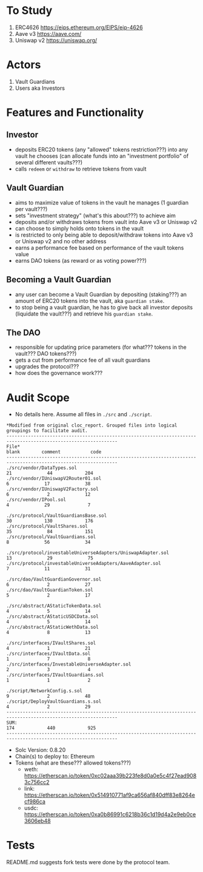 # To Study

1. ERC4626 https://eips.ethereum.org/EIPS/eip-4626
2. Aave v3 https://aave.com/
3. Uniswap v2 https://uniswap.org/

# Actors

1. Vault Guardians
2. Users aka Investors

# Features and Functionality

## Investor
- deposits ERC20 tokens (any "allowed" tokens restriction???) into any vault he chooses (can allocate funds into an "investment portfolio" of several different vaults???)
- calls `redeem` or `withdraw` to retrieve tokens from vault

## Vault Guardian
- aims to maximize value of tokens in the vault he manages (1 guardian per vault???)
- sets "investment strategy" (what's this about???) to achieve aim
- deposits and/or withdraws tokens from vault into Aave v3 or Uniswap v2
- can choose to simply holds onto tokens in the vault
- is restricted to only being able to deposit/withdraw tokens into Aave v3 or Uniswap v2 and no other address
- earns a performance fee based on performance of the vault tokens value
- earns DAO tokens (as reward or as voting power???)

## Becoming a Vault Guardian
- any user can become a Vault Guardian by depositing (staking???) an amount of ERC20 tokens into the vault, aka `guardian stake`.
- to stop being a vault guardian, he has to give back all investor deposits (liquidate the vault???) and retrieve his `guardian stake`.

## The DAO
- responsible for updating price parameters (for what??? tokens in the vault??? DAO tokens???)
- gets a cut from performance fee of all vault guardians
- upgrades the protocol???
- how does the governance work???

# Audit Scope
- No details here. Assume all files in `./src` and `./script`.
```
*Modified from original cloc_report. Grouped files into logical groupings to facilitate audit.
---------------------------------------------------------------------------------------------------------------
File*                                                                       blank        comment           code
---------------------------------------------------------------------------------------------------------------
./src/vendor/DataTypes.sol                                                     21             44            204
./src/vendor/IUniswapV2Router01.sol                                             6             17             38
./src/vendor/IUniswapV2Factory.sol                                              6              2             12
./src/vendor/IPool.sol                                                          4             29              7

./src/protocol/VaultGuardiansBase.sol                                          30            130            176
./src/protocol/VaultShares.sol                                                 35             84            151
./src/protocol/VaultGuardians.sol                                               8             56             34

./src/protocol/investableUniverseAdapters/UniswapAdapter.sol                   13             29             75
./src/protocol/investableUniverseAdapters/AaveAdapter.sol                       7             11             31

./src/dao/VaultGuardianGovernor.sol                                             6              2             27
./src/dao/VaultGuardianToken.sol                                                5              2             17

./src/abstract/AStaticTokenData.sol                                             4              5             14
./src/abstract/AStaticUSDCData.sol                                              4              5             14
./src/abstract/AStaticWethData.sol                                              4              8             13

./src/interfaces/IVaultShares.sol                                               4              1             21
./src/interfaces/IVaultData.sol                                                 1              7              8
./src/interfaces/InvestableUniverseAdapter.sol                                  2              3              4
./src/interfaces/IVaultGuardians.sol                                            1              1              2

./script/NetworkConfig.s.sol                                                    9              2             48
./script/DeployVaultGuardians.s.sol                                             4              2             29
---------------------------------------------------------------------------------------------------------------
SUM:                                                                          174            440            925
---------------------------------------------------------------------------------------------------------------
```

- Solc Version: 0.8.20
- Chain(s) to deploy to: Ethereum
- Tokens (what are these??? allowed tokens???)
  - weth: https://etherscan.io/token/0xc02aaa39b223fe8d0a0e5c4f27ead9083c756cc2
  - link: https://etherscan.io/token/0x514910771af9ca656af840dff83e8264ecf986ca
  - usdc: https://etherscan.io/token/0xa0b86991c6218b36c1d19d4a2e9eb0ce3606eb48

# Tests
README.md suggests fork tests were done by the protocol team.